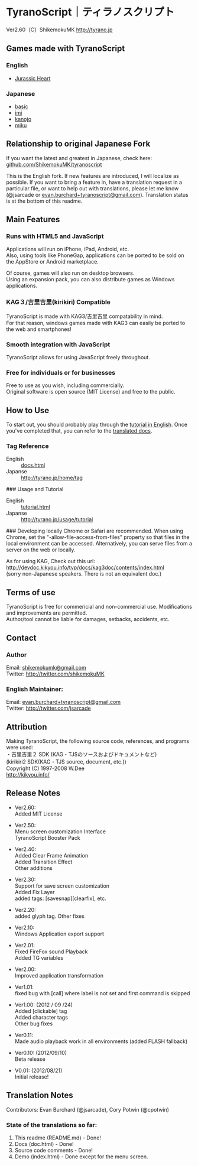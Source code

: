 # TyranoScript｜ティラノスクリプト　
Ver2.60（C）ShikemokuMK
http://tyrano.jp

## Games made with TyranoScript
### English
- [Jurassic Heart](http://hima.gptouch.com/games/jurassic_heart/)

### Japanese
- [basic](http://tyrano.jp/demo/play/basic)
- [imi](http://tyrano.jp/demo/play/imi)
- [kanojo](http://tyrano.jp/demo/play/kanojo)
- [miku](http://tyrano.jp/demo/play/miku)

## Relationship to original Japanese Fork
If you want the latest and greatest in Japanese, check here: [github.com/ShikemokuMK/tyranoscript](http://github.com/ShikemokuMK/tyranoscript)  

This is the English fork. If new features are introduced, I will localize as possible. If you want to bring a feature in, have a translation request in a particular file, or want to help out with translations, please let me know (@jsarcade or evan.burchard+tyranoscript@gmail.com). Translation status is at the bottom of this readme.  

## Main Features

### Runs with HTML5 and JavaScript
Applications will run on iPhone, iPad, Android, etc.  
Also, using tools like PhoneGap, applications can be ported to be sold on the AppStore or Android marketplace.  

Of course, games will also run on desktop browsers.  
Using an expansion pack, you can also distribute games as Windows applications.

### KAG３/吉里吉里(kirikiri) Compatible
TyranoScript is made with KAG3/吉里吉里 compatability in mind.  
For that reason, windows games made with KAG3 can easily be ported to the web and smartphones!
### Smooth integration with JavaScript
TyranoScript allows for using JavaScript freely throughout.  
### Free for individuals or for businesses
Free to use as you wish, including commercially.  
Original software is open source (MIT License) and free to the public.
## How to Use
To start out, you should probably play through the [tutorial in English]("http://chrisrhoden.github.io/tyranoscript/tutorial.html").
Once you've completed that, you can refer to the [translated docs]("http://chrisrhoden.github.io/tyranoscript/docs.html").
### Tag Reference
<dl>
  <dt>English</dt>
  <dd><a href="docs.html">docs.html</a></dd>
  <dt>Japanse</dt>
  <dd><a href="http://tyrano.jp/home/tag">http://tyrano.jp/home/tag</a></dd>
</dl>
### Usage and Tutorial
<dl>
  <dt>English</dt>
  <dd><a href="tutorial.html">tutorial.html</a></dd>
  <dt>Japanse</dt>
  <dd><a href="http://tyrano.jp/usage/tutorial">http://tyrano.jp/usage/tutorial</a></dd>
</dl>
### Developing locally
Chrome or Safari are recommended.  
When using Chrome, set the "-allow-file-access-from-files" property so that files in the local environment can be accessed.  
Alternatively, you can serve files from a server on the web or locally.  

As for using KAG, Check out this url:  
http://devdoc.kikyou.info/tvp/docs/kag3doc/contents/index.html  
(sorry non-Japanese speakers.  There is not an equivalent doc.)
## Terms of use
TyranoScript is free for commericial and non-commercial use.  Modifications and improvements are permitted.  
Author/tool cannot be liable for damages, setbacks, accidents, etc.

## Contact
### Author
Email: shikemokumk@gmail.com  
Twitter: http://twitter.com/shikemokuMK  

### English Maintainer:
Email: evan.burchard+tyranoscript@gmail.com  
Twitter: http://twitter.com/jsarcade  

## Attribution
Making TyranoScript, the following source code, references, and programs were used:  
・吉里吉里２ SDK (KAG・TJSのソースおよびドキュメントなど)  
(kirikiri2 SDK(KAG・TJS source, document, etc.))  
Copyright (C) 1997-2008 W.Dee  
http://kikyou.info/  

## Release Notes
- Ver2.60:  
Added MIT License  

- Ver2.50:  
Menu screen customization Interface  
TyranoScript Booster Pack  

- Ver2.40:  
Added Clear Frame Animation  
Added Transition Effect  
Other additions  

- Ver2.30:  
Support for save screen customization  
Added Fix Layer  
added tags: [savesnap][clearfix], etc.  

- Ver2.20:  
added glyph tag. Other fixes  

- Ver2.10:  
Windows Application export support  

- Ver2.01:  
Fixed FireFox sound Playback  
Added TG variables  

- Ver2.00:  
Improved application transformation  

- Ver1.01:  
fixed bug with [call] where label is not set and first command is skipped  

- Ver1.00: (2012 / 09 /24)  
Added [clickable] tag  
Added character tags  
Other bug fixes  

- Ver0.11:  
Made audio playback work in all environments (added FLASH fallback)  

- Ver0.10: (2012/09/10)  
Beta release  

- V0.01: (2012/08/21)  
Initial release!  

## Translation Notes
Contributors: Evan Burchard (@jsarcade), Cory Potwin (@cpotwin)

### State of the translations so far:
1. This readme (README.md) - Done!
2. Docs (doc.html) - Done!
3. Source code comments - Done!
4. Demo (index.html) - Done except for the menu screen.
